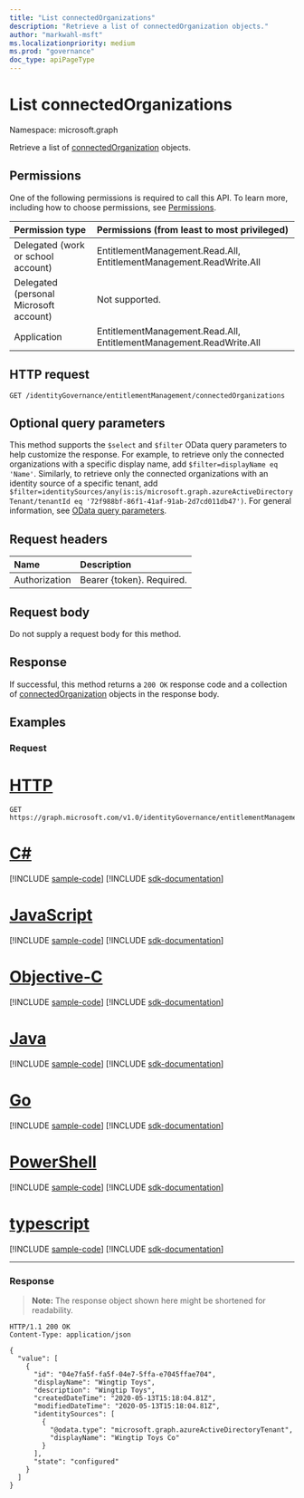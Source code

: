 ```yaml
---
title: "List connectedOrganizations"
description: "Retrieve a list of connectedOrganization objects."
author: "markwahl-msft"
ms.localizationpriority: medium
ms.prod: "governance"
doc_type: apiPageType
---
```

# List connectedOrganizations

Namespace: microsoft.graph


Retrieve a list of [connectedOrganization](../resources/connectedorganization.md) objects.

## Permissions

One of the following permissions is required to call this API. To learn more, including how to choose permissions, see [Permissions](/graph/permissions-reference).

|Permission type|Permissions (from least to most privileged)|
|:---|:---|
| Delegated (work or school account)     | EntitlementManagement.Read.All, EntitlementManagement.ReadWrite.All |
| Delegated (personal Microsoft account) | Not supported. |
| Application                            | EntitlementManagement.Read.All, EntitlementManagement.ReadWrite.All |

## HTTP request

<!-- {
  "blockType": "ignored"
}
-->
``` http
GET /identityGovernance/entitlementManagement/connectedOrganizations
```

## Optional query parameters
This method supports the `$select` and `$filter` OData query parameters to help customize the response. For example, to retrieve only the connected organizations with a specific display name, add `$filter=displayName eq 'Name'`. Similarly, to retrieve only the connected organizations with an identity source of a specific tenant, add `$filter=identitySources/any(is:is/microsoft.graph.azureActiveDirectoryTenant/tenantId eq '72f988bf-86f1-41af-91ab-2d7cd011db47')`. For general information, see [OData query parameters](/graph/query-parameters).

## Request headers
|Name|Description|
|:---|:---|
|Authorization|Bearer {token}. Required.|

## Request body
Do not supply a request body for this method.

## Response

If successful, this method returns a `200 OK` response code and a collection of [connectedOrganization](../resources/connectedorganization.md) objects in the response body.

## Examples

### Request


# [HTTP](#tab/http)
<!-- {
  "blockType": "request",
  "name": "list_connectedorganization"
}
-->
``` http
GET https://graph.microsoft.com/v1.0/identityGovernance/entitlementManagement/connectedOrganizations
```
# [C#](#tab/csharp)
[!INCLUDE [sample-code](../includes/snippets/csharp/list-connectedorganization-csharp-snippets.md)]
[!INCLUDE [sdk-documentation](../includes/snippets/snippets-sdk-documentation-link.md)]

# [JavaScript](#tab/javascript)
[!INCLUDE [sample-code](../includes/snippets/javascript/list-connectedorganization-javascript-snippets.md)]
[!INCLUDE [sdk-documentation](../includes/snippets/snippets-sdk-documentation-link.md)]

# [Objective-C](#tab/objc)
[!INCLUDE [sample-code](../includes/snippets/objc/list-connectedorganization-objc-snippets.md)]
[!INCLUDE [sdk-documentation](../includes/snippets/snippets-sdk-documentation-link.md)]

# [Java](#tab/java)
[!INCLUDE [sample-code](../includes/snippets/java/list-connectedorganization-java-snippets.md)]
[!INCLUDE [sdk-documentation](../includes/snippets/snippets-sdk-documentation-link.md)]

# [Go](#tab/go)
[!INCLUDE [sample-code](../includes/snippets/go/list-connectedorganization-go-snippets.md)]
[!INCLUDE [sdk-documentation](../includes/snippets/snippets-sdk-documentation-link.md)]

# [PowerShell](#tab/powershell)
[!INCLUDE [sample-code](../includes/snippets/powershell/list-connectedorganization-powershell-snippets.md)]
[!INCLUDE [sdk-documentation](../includes/snippets/snippets-sdk-documentation-link.md)]

# [typescript](#tab/typescript)
[!INCLUDE [sample-code](../includes/snippets/typescript/list-connectedorganization-typescript-snippets.md)]
[!INCLUDE [sdk-documentation](../includes/snippets/snippets-sdk-documentation-link.md)]

---


### Response

>**Note:** The response object shown here might be shortened for readability.
<!-- {
  "blockType": "response",
  "truncated": true,
  "@odata.type": "Collection(microsoft.graph.connectedOrganization)"
}
-->
``` http
HTTP/1.1 200 OK
Content-Type: application/json

{
  "value": [
    {
      "id": "04e7fa5f-fa5f-04e7-5ffa-e7045ffae704",
      "displayName": "Wingtip Toys",
      "description": "Wingtip Toys",
      "createdDateTime": "2020-05-13T15:18:04.81Z",
      "modifiedDateTime": "2020-05-13T15:18:04.81Z",
      "identitySources": [
        {
          "@odata.type": "microsoft.graph.azureActiveDirectoryTenant",
          "displayName": "Wingtip Toys Co"
        }
      ],
      "state": "configured"
    }
  ]
}
```

